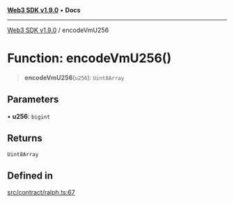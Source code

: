 [**Web3 SDK v1.9.0**](../README.md) • **Docs**

***

[Web3 SDK v1.9.0](../globals.md) / encodeVmU256

# Function: encodeVmU256()

> **encodeVmU256**(`u256`): `Uint8Array`

## Parameters

• **u256**: `bigint`

## Returns

`Uint8Array`

## Defined in

[src/contract/ralph.ts:67](https://github.com/Mystic-Nayy/alephium-web3/blob/ee41f5e0e7d7fb0b155fe62f05b2ac03772895ca/packages/web3/src/contract/ralph.ts#L67)
